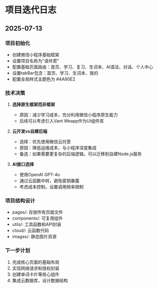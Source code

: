 # 项目迭代日志

## 2025-07-13

### 项目初始化
- 创建微信小程序基础框架
- 设置项目名称为"语伴君"
- 配置基础页面路由：首页、学习、复习、生词本、AI语法、对话、个人中心
- 设置tabBar包含：首页、学习、生词本、我的
- 配置全局样式主题色为 #4A90E2

### 技术决策
1. **选择原生框架而非框架**
   - 原因：减少学习成本，充分利用微信小程序原生能力
   - 后续可以考虑引入Vant Weapp作为UI组件库

2. **云开发vs自建后端**
   - 选择：优先使用微信云托管
   - 原因：降低运维成本，与小程序深度集成
   - 备选：如果需要更复杂的后端逻辑，可以迁移到自建Node.js服务

3. **AI接口选择**
   - 使用OpenAI GPT-4o
   - 通过云函数中转，避免密钥暴露
   - 考虑成本控制，设置调用频率限制

### 项目结构设计
- pages/: 存放所有页面文件
- components/: 可复用组件
- utils/: 工具函数和API封装
- cloud/: 云函数代码
- images/: 静态图片资源

### 下一步计划
1. 完成核心页面的基础布局
2. 实现网络请求和授权封装
3. 创建单词卡片等核心组件
4. 集成云数据库，设计数据结构